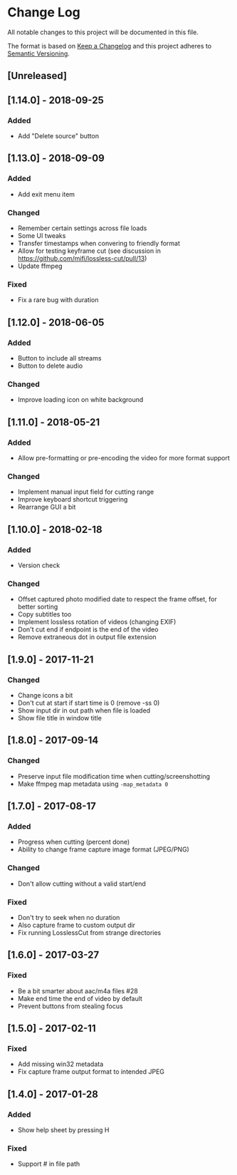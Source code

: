 # Change Log
All notable changes to this project will be documented in this file.

The format is based on [Keep a Changelog](http://keepachangelog.com/)
and this project adheres to [Semantic Versioning](http://semver.org/).

## [Unreleased]

## [1.14.0] - 2018-09-25

### Added
- Add "Delete source" button

## [1.13.0] - 2018-09-09

### Added
- Add exit menu item

### Changed
- Remember certain settings across file loads
- Some UI tweaks
- Transfer timestamps when convering to friendly format
- Allow for testing keyframe cut (see discussion in https://github.com/mifi/lossless-cut/pull/13)
- Update ffmpeg

### Fixed
- Fix a rare bug with duration

## [1.12.0] - 2018-06-05

### Added
- Button to include all streams
- Button to delete audio

### Changed
- Improve loading icon on white background

## [1.11.0] - 2018-05-21

### Added
- Allow pre-formatting or pre-encoding the video for more format support

### Changed
- Implement manual input field for cutting range
- Improve keyboard shortcut triggering
- Rearrange GUI a bit

## [1.10.0] - 2018-02-18

### Added
- Version check

### Changed
- Offset captured photo modified date to respect the frame offset, for better sorting
- Copy subtitles too
- Implement lossless rotation of videos (changing EXIF)
- Don't cut end if endpoint is the end of the video
- Remove extraneous dot in output file extension

## [1.9.0] - 2017-11-21

### Changed
- Change icons a bit
- Don't cut at start if start time is 0 (remove -ss 0)
- Show input dir in out path when file is loaded
- Show file title in window title

## [1.8.0] - 2017-09-14

### Changed
- Preserve input file modification time when cutting/screenshotting
- Make ffmpeg map metadata using `-map_metadata 0`

## [1.7.0] - 2017-08-17
### Added
- Progress when cutting (percent done)
- Ability to change frame capture image format (JPEG/PNG)

### Changed
- Don't allow cutting without a valid start/end

### Fixed
- Don't try to seek when no duration
- Also capture frame to custom output dir
- Fix running LosslessCut from strange directories

## [1.6.0] - 2017-03-27
### Fixed
- Be a bit smarter about aac/m4a files #28
- Make end time the end of video by default
- Prevent buttons from stealing focus

## [1.5.0] - 2017-02-11
### Fixed
- Add missing win32 metadata
- Fix capture frame output format to intended JPEG

## [1.4.0] - 2017-01-28
### Added
- Show help sheet by pressing H

### Fixed
- Support # in file path
